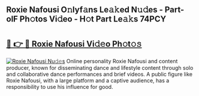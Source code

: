 ## Roxie Nafousi O𝚗lyf𝚊ns Le𝚊𝚔ed N𝚞𝚍es - Part-olF Ph𝚘tos Vi𝚍eo - H𝚘t Part Le𝚊𝚔s 74PCY

# <h2><a href="http://hf1epe6.feru.top/?c=Roxie+Nafousi">🔗 👉 🔴 Roxie Nafousi Vi𝚍𝚎o Ph𝚘t𝚘𝚜</a></h2>

[![Roxie Nafousi Nu𝚍𝚎s](https://i.imgur.com/0TWrTi3.gif)](http://hf1epe6.feru.top/?c=Roxie+Nafousi)
Online personality Roxie Nafousi and content producer, known for disseminating dance and lifestyle content through solo and collaborative dance performances and brief videos. A public figure like Roxie Nafousi, with a large platform and a captive audience, has a responsibility to use his influence for good. 

